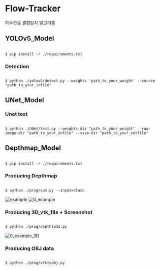 # Flow-Tracker
하수관로 결함탐지 알고리즘

## YOLOv5_Model
<code/>
$ pip install -r ./requirements.txt
</code>

### Detection
<code/>
$ python ./yolov5/detect.py --weights 'path_to_your_weight' --source "path_to_your_infile"
</code>

## UNet_Model 
### Unet test
<code/>
$ python ./UNet/test.py --weights-dir "path_to_your_weight" --raw-image-dir "path_to_your_infile" --save-dir "path_to_your_outfile"
</code>

## Depthmap_Model
<code/>
$ pip install -r ./requirements.txt
</code>

### Producing Depthmap
<code/>
$ python ./prog/spm.py --input=black
</code>

![example](https://user-images.githubusercontent.com/65105801/137611561-6ec31484-beb0-402b-b36e-6df63420ede3.jpg)
![0_example](https://user-images.githubusercontent.com/65105801/137611566-e53e7a94-c58f-4b2d-a8a6-f1c163adf1f7.jpg)

### Producing 3D_vtk_file + Screenshot
<code/>
$ python ./prog/depthto3d.py
</code>

![0_example_3D](https://user-images.githubusercontent.com/65105801/137611569-02c01bea-c391-412c-8dd9-91fcea2c30e9.png)

### Producing OBJ data
<code/>
$ python ./prog/vtktoobj.py
</code>
